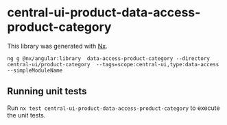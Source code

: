 # central-ui-product-data-access-product-category

This library was generated with [Nx](https://nx.dev).

```
ng g @nx/angular:library  data-access-product-category --directory central-ui/product-category  --tags=scope:central-ui,type:data-access --simpleModuleName
```

## Running unit tests

Run `nx test central-ui-product-data-access-product-category` to execute the unit tests.
